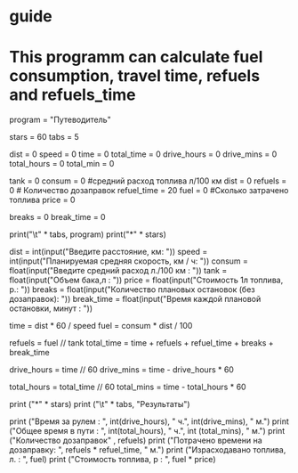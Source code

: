 # guide
# This programm can calculate fuel consumption, travel time, refuels and refuels_time

program = "Путеводитель"

stars = 60
tabs = 5

dist = 0
speed = 0
time = 0
total_time = 0
drive_hours = 0
drive_mins = 0
total_hours = 0
total_min = 0

tank = 0
consum = 0 #средний расход топлива л/100 км
dist = 0
refuels = 0 # Количество дозаправок
refuel_time = 20
fuel = 0 #Сколько затрачено топлива
price = 0

breaks = 0
break_time = 0

print("\t" * tabs, program)
print("*" * stars)

dist = int(input("Введите расстояние, км: "))
speed = int(input("Планируемая средняя скорость, км / ч: "))
consum = float(input("Введите средний расход л./100 км : "))
tank = float(input("Объем бака,л : "))
price = float(input("Стоимость 1л топлива, р.: "))
breaks = float(input("Количество плановых остановок (без дозаправок): "))
break_time = float(input("Время каждой плановой остановки, минут : "))

time = dist * 60 / speed
fuel = consum * dist / 100

refuels = fuel // tank
total_time = time + refuels + refuel_time + breaks + break_time

drive_hours = time // 60
drive_mins = time - drive_hours * 60

total_hours = total_time // 60
total_mins = time - total_hours * 60

print ("*" * stars)
print ("\t" * tabs, "Результаты")

print ("Время за рулем : ", int(drive_hours), " ч.", int(drive_mins), " м.")
print ("Общее время в пути : ", int(total_hours), " ч.", int (total_mins), " м.")
print ("Количество дозаправок" , refuels)
print ("Потрачено времени на дозаправку: ", refuels * refuel_time, " м.")
print ("Израсходавано топлива, л. : ", fuel)
print ("Стоимость топлива, р : ", fuel * price)
